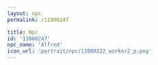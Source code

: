 ```yaml
---
layout: npc
permalink: /11000247

title: Npc
id: '11000247'
npc_name: 'Alfred'
icon_url: 'portrait/npc/11000222_worker2_p.png'
---
```

